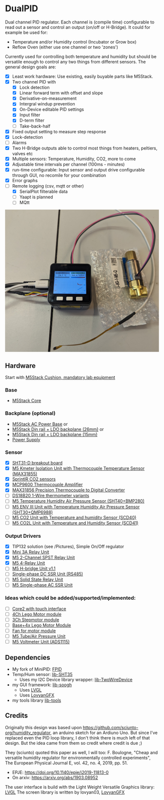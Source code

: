 # DualPID
Dual channel PID regulator. Each channel is (compile time) configurable to read out a sensor and control an output (on/off or H-Bridge). It could for example be used for:
 * Temperature and/or Humidity control (Incubator or Grow box)
 * Reflow Oven (either use one channel or two 'zones')

Currently used for controlling both temperature and humidity but should be versatile enough to control any two things from different sensors. The general design goals are:
 * [x] Least work hardware: Use existing, easily buyable parts like M5Stack.
 * [x] Two channel PID with
   * [x] Lock detection
   * [x] Linear forward term with offset and slope
   * [x] Derivative-on-measurement
   * [x] Intergral windup prevention
   * [x] On-Device editable PID settings
   * [x] Input filter
   * [x] D-term filter
   * [ ] Take-back-half
 * [x] Fixed output setting to measure step response
 * [x] Lock-detection
 * [ ] Alarms
 * [x] Two H-Bridge outputs able to control most things from heaters, peltiers, valves etc
 * [x] Multiple sensors: Temperature, Humidity, CO2, more to come
 * [x] Adjustable time intervals per channel (100ms - minutes)
 * [x] run-time configurable: Input sensor and output drive configurable through GUI, no recomile for your combination
 * [x] Error graphs
 * [ ] Remote logging (csv, mqtt or other)
   * [x] SerialPlot filterable data
   * [ ] Yaapt is planned
   * [ ] MQtt

![Current version](Pictures/PXL_20230807_150730906.jpg)

## Hardware
Start with [M5Stack Cushion, mandatory lab equipment](https://shop.m5stack.com/collections/m5-accessory/products/m5stack-cushion)

### Base
 * [M5Stack Core](https://shop.m5stack.com/collections/m5-core/products/basic-core-iot-development-kit)

### Backplane (optional)
 * [M5Stack AC Power Base](https://shop.m5stack.com/products/m5stack-ac-power-base) or
 * [M5Stack Din rail + LDO backplane (26mm)](https://shop.m5stack.com/products/base-26proto-industrial-board-module) or
 * [M5Stack Din rail + LDO backplane (15mm)](https://shop.m5stack.com/products/base15-proto-industrial-board-module)
 * [Power Supply](https://nl.farnell.com/xp-power/vel12us120-eu-ja/adaptor-ac-dc-12v-1a/dp/2524421)

### Sensor
 * [x] [SHT31-D breakout board](https://www.adafruit.com/product/2857)
 * [x] [M5 Kmeter Isolation Unit with Thermocouple Temperature Sensor (MAX31855)](https://shop.m5stack.com/collections/m5-sensor/products/kmeter-isolation-unit-with-thermocouple-temperature-sensor-max31855)
 * [x] [SprintIR CO2 sensors](https://www.co2meter.com/products/sprintir-wr-20-pct-co2-sensor)
 * [x] [MCP9600 Thermocouple Amplifier](https://www.adafruit.com/product/4101)
 * [x] [MAX31856 Precision Thermocouple to Digital Converter](https://www.analog.com/media/en/technical-documentation/data-sheets/MAX31856.pdf)
 * [ ] [DS18B20 1-Wire thermometer variants](https://www.analog.com/media/en/technical-documentation/data-sheets/ds18b20.pdf)
 * [ ] [M5 Temperature Humidity Air Pressure Sensor (SHT40+BMP280)](https://shop.m5stack.com/products/env-iv-unit-with-temperature-humidity-air-pressure-sensor-sht40-bmp280?mc_cid=4195edd3e8&mc_eid=9d94b48854)
 * [ ] [M5 ENV III Unit with Temperature Humidity Air Pressure Sensor (SHT30+QMP6988)](https://shop.m5stack.com/collections/m5-sensor/products/env-iii-unit-with-temperature-humidity-air-pressure-sensor-sht30-qmp6988)
 * [ ] [M5 CO2 Unit with Temperature and humidity Sensor (SCD40)](https://shop.m5stack.com/collections/m5-sensor/products/co2-unit-with-temperature-and-humidity-sensor-scd40)
 * [ ] [M5 CO2L Unit with Temperature and Humidity Sensor (SCD41)](https://shop.m5stack.com/collections/m5-sensor/products/co2l-unit-with-temperature-and-humidity-sensor-scd41)

### Output Drivers
 * [x] TIP132 solution (see /Pictures), Simple On/Off regulator
 * [x] [Mini 3A Relay Unit](https://shop.m5stack.com/products/mini-3a-relay-unit)
 * [x] [M5 2-Channel SPST Relay Unit](https://shop.m5stack.com/collections/m5-sensor/products/2-channel-spst-relay-unit)
 * [x] [M5 4-Relay Unit](https://shop.m5stack.com/collections/m5-sensor/products/4-relay-unit)
 * [ ] [M5 H-bridge Unit v1.1](https://shop.m5stack.com/collections/m5-sensor/products/h-bridge-unit-v1-1-stm32f030)
 * [ ] [Single-phase DC SSR Unit (RS485)](https://shop.m5stack.com/collections/m5-sensor/products/single-phase-dc-ssr-unit-cdg1-1dd-10a)
 * [ ] [M5 Solid State Relay Unit](https://shop.m5stack.com/products/solid-state-relay-unit-bt136s)
 * [ ] [M5 Single-phase AC SSR Unit](https://shop.m5stack.com/products/single-phase-ac-ssr-unit-cdg1-1da-10a)

### Ideas which could be added/supported/implemented:
 * [ ] [Core2 with touch interface](https://shop.m5stack.com/products/m5stack-core2-esp32-iot-development-kit)
 * [ ] [4Ch Lego Motor module](https://shop.m5stack.com/collections/m5-module/products/lego-module)
 * [ ] [3Ch Stepmotor module](https://shop.m5stack.com/products/stepmotor-module-with-mega328p-drv8825)
 * [ ] [Base+4x Lego Motor Module](https://shop.m5stack.com/products/basex)
 * [ ] [Fan for motor module](https://shop.m5stack.com/collections/m5-module/products/fan-module-for-stepmotor)
 * [ ] [M5 Tube/Air Pressure Unit](https://shop.m5stack.com/collections/m5-sensor/products/tube-air-pressure-unit)
 * [ ] [M5 Voltmeter Unit (ADS1115)](https://shop.m5stack.com/collections/m5-sensor/products/voltmeter-unit-ads1115)

 ## Dependencies
 * My fork of MiniPID: [FPID](https://github.com/knifter/FPID)
 * Temp/Hum sensor: [lib-SHT35](https://github.com/knifter/lib-SHT3x)
   * Uses my I2C Device library wrapper: [lib-TwoWireDevice](https://github.com/knifter/lib-TwoWireDevice)
 * my GUI framework: [lib-soogh](https://github.com/knifter/lib-soogh)
   * Uses [LVGL](https://github.com/lvgl)
   * Uses [LovyanGFX](https://github.com/lovyan03/LovyanGFX)
 * my tools library [lib-tools](https://github.com/knifter/lib-Tools)

## Credits
Originally this design was based upon https://github.com/sciunto-org/humidity_regulator, an arduino sketch for an Ardiuno Uno. But since I've replaced even the PID loop library, I don't think there is much left of that design. But the idea came from them so credit where credit is due ;)

They (sciunto) quoted this paper as well, I will too:
F. Boulogne, "Cheap and versatile humidity regulator for environmentally controlled experiments", The European Physical Journal E, vol. 42, no. 4, 2019, pp. 51.
* EPJE: <https://doi.org/10.1140/epje/i2019-11813-0>
* On arxiv: <https://arxiv.org/abs/1903.08952>

The user interface is build with the Light Weight Versatile Graphics library: [LVGL](https://github.com/lvgl/lvgl)
The screen library is written by lovyan03, [LovyanGFX](https://github.com/lovyan03/LovyanGFX)
